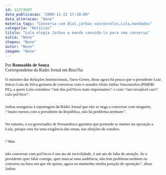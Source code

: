 ```yaml
---
id: 12374607
data_publicacao: "2006-11-22 17:18:00"
data_alteracao: "None"
materia_tags: "Conversa com Bial,jarbas vasconcelos,Lula,mandados"
categoria: "Notícias"
titulo: "Lula elogia Jarbas e manda convidá-lo para uma conversa"
sutia: "None"
chapeu: "None"
autor: "None"
imagem: "None"
---
```

<p><P align=left><FONT face=Verdana>Por <STRONG>Romoaldo de Souza</STRONG><BR>Correspondente da Rádio Jornal em Bras?lia</FONT></P></p>
<p><P align=left><FONT face=\"Times New Roman\" size=5><FONT face=Verdana size=2>O ministro das Relações Institucionais, Tarso Genro, disse agora há pouco que o presidente Luiz Inácio Lula da Silva gostaria de conversar com o senador eleito Jarbas Vasconcelos (PMDB-PE), a quem Lula considera \"um dos pol?ticos mais importantes\" e com \"um invejável curr?culo pol?tico\".</FONT></P></p>
<p><P align=left><FONT face=Verdana size=2>Jarbas assegurou à reportagem da Rádio Jornal que não se nega a conversar com ninguém, \"muito menos com o presidente da República, não há problema nenhum\". </FONT></P></p>
<p><P align=left><FONT face=Verdana size=2>No entanto, o ex-governador de Pernambuco garantiu que pretende se manter na oposição a Lula, porque esta foi uma exigência das urnas, nas eleições de outubro. </FONT></P></p>
<p><P align=left><FONT face=Verdana size=2>\"Mas</p>
<p> não conversar com pol?ticos é um ato de incivilidade, é um ato de falta de atenção. Se o presidente quer falar comigo, quer marcar uma audiência, não tem problema nenhum eu converso na hora em que ele quiser, agora eu mantenho minha posição de oposição\", disse Jarbas.</FONT></P></FONT> </p>
